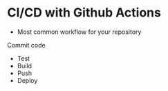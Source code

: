 # CI/CD with Github Actions 

- Most common workflow for your repository

Commit code

- Test
- Build
- Push
- Deploy

